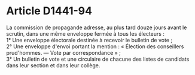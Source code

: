 # Article D1441-94

  
La commission de propagande adresse, au plus tard douze jours avant le scrutin, dans une même enveloppe fermée à tous les électeurs :   
1° Une enveloppe électorale destinée à recevoir le bulletin de vote ;   
2° Une enveloppe d'envoi portant la mention : « Élection des conseillers prud'hommes. ― Vote par correspondance » ;   
3° Un bulletin de vote et une circulaire de chacune des listes de candidats dans leur section et dans leur collège.
